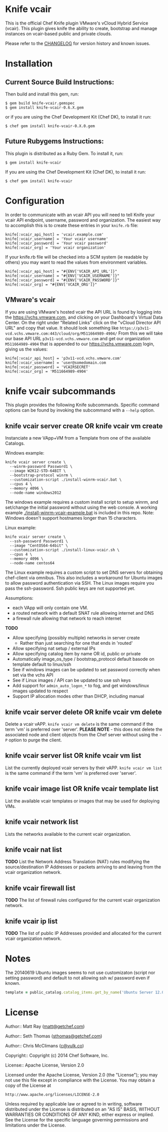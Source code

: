 Knife vcair
===============

This is the official Chef Knife plugin VMware's vCloud Hybrid Service (vcair). This plugin gives knife the ability to create, bootstrap and manage instances on vcair-based public and private clouds.

Please refer to the [CHANGELOG](CHANGELOG.md) for version history and known issues.

# Installation #

## Current Source Build Instructions: ##

Then build and install this gem, run:

    $ gem build knife-vcair.gemspec
    $ gem install knife-vcair-0.6.X.gem

or if you are using the Chef Development Kit (Chef DK), to install it run:

    $ chef gem install knife-vcair-0.X.0.gem

## Future Rubygems Instructions: ##

This plugin is distributed as a Ruby Gem. To install it, run:

    $ gem install knife-vcair

If you are using the Chef Development Kit (Chef DK), to install it run:

    $ chef gem install knife-vcair

# Configuration #

In order to communicate with an vcair API you will need to tell Knife
your vcair API endpoint, username, password and organization. The
easiest way to accomplish this is to create these entries in your
`knife.rb` file:

    knife[:vcair_api_host] = 'vcair.example.com'
    knife[:vcair_username] = 'Your vcair username'
    knife[:vcair_password] = 'Your vcair password'
    knife[:vcair_org] = 'Your vcair organization'

If your knife.rb file will be checked into a SCM system (ie readable
by others) you may want to read the values from environment variables.

    knife[:vcair_api_host] = "#{ENV['VCAIR_API_URL']}"
    knife[:vcair_username] = "#{ENV['VCAIR_USERNAME']}"
    knife[:vcair_password] = "#{ENV['VCAIR_PASSWORD']}"
    knife[:vcair_org] = "#{ENV['VCAIR_ORG']}"

## VMware's vcair ##

If you are using VMware's hosted vcair the API URL is found by logging
into the https://vchs.vmware.com, and clicking on your Dashboard's
Virtual Data Center. On the right under "Related Links" click on the
"vCloud Director API URL" and copy that value. It should look
something like
`https://p3v11-vcd.vchs.vmware.com:443/cloud/org/M511664989-4904/`
From this we will take our base API URL `p3v11-vcd.vchs.vmware.com`
and get our organization `M511664989-4904` that is appended to our
https://vchs.vmware.com login, giving us the values:

    knife[:vcair_api_host] = 'p3v11-vcd.vchs.vmware.com'
    knife[:vcair_username] = 'user@somedomain.com
    knife[:vcair_password] = 'VCAIRSECRET'
    knife[:vcair_org] = 'M511664989-4904'

# knife vcair subcommands #

This plugin provides the following Knife subcommands. Specific command
options can be found by invoking the subcommand with a `--help`
option.

## knife vcair server create OR knife vcair vm create ##

Instanciate a new VApp+VM from a Template from one of the available Catalogs.

Windows example:
```
knife vcair server create \
  --winrm-password Password1 \
  --image W2K12-STD-64BIT \
  --bootstrap-protocol winrm \
  --customization-script ./install-winrm-vcair.bat \
  --cpus 4 \
  --memory 4096 \
  --node-name windows2012
```

The windows example requires a custom install script to setup winrm,
and set/change the initial password without using the web console.  A
working example
[./install-winrm-vcair-example.bat](https://github.com/vulk/knife-vcair/blob/server-create/install-winrm-vcair-example.bat)
is included in this repo. Note: Windows doesn't support hostnames longer than 15 characters.


Linux example:
```
knife vcair server create \
  --ssh-password Password1 \
  --image "CentOS64-64bit" \
  --customization-script ./install-linux-vcair.sh \
  --cpus 4 \
  --memory 4096 \
  --node-name centos64
```

The Linux example requires a custom script to set DNS servers for obtaining chef-client via omnibus.
This also includes a workaround for Ubuntu images to allow password authentication via SSH.
The Linux images require you pass the ssh-password. Ssh public keys
are not supported yet.

Assumptions:
 * each VApp will only contain one VM.
 * a routed network with a default SNAT rule allowing internet and DNS
 * a firewall rule allowing that network to reach internet

**TODO**
 * Allow specifying (possibly multiple) networks in server create
   - Rather than just searching for one that ends in 'routed'
 * Allow specifying nat setup / external IPs
 * Allow specifying catalog item by name OR id, public or private
 * Automatically image_os_type / bootstrap_protocol default basode on template default to linux/ssh
 * See if windows images can be updated to set password correctly when set via the vchs API
 * See if Linux images / API can be updated to use ssh keys
 * Add support for `admin_auto_logon_*` to fog, and get windows/linux images updated to respect
 * Support IP allocation modes other than DHCP, including manual

## knife vcair server delete OR knife vcair vm delete ##

Delete a vcair vAPP. `knife vcair vm delete` is the same command if
the term 'vm' is preferred over 'server'. **PLEASE NOTE** - this does
not delete the associated node and client objects from the Chef server
without using the `-P` option to purge the client.

## knife vcair server list OR knife vcair vm list ##

List the currently deployed vcair servers by their vAPP. `knife vcair vm list` is the same command if the term 'vm' is preferred over 'server'.

## knife vcair image list OR knife vcair template list ##

List the available vcair templates or images that may be used for deploying VMs.

## knife vcair network list ##

Lists the networks available to the current vcair organization.

## knife vcair nat list ##

**TODO** List the Network Address Translation (NAT) rules modifying the source/destination IP Addresses or packets arriving to and leaving from the vcair organization network.

## knife vcair firewall list ##

**TODO** The list of firewall rules configured for the current vcair organization network.

## knife vcair ip list ##

**TODO** The list of public IP Addresses provided and allocated for the current vcair organization network.


# Notes #

The 20140619 Ubuntu images seems to not use customizaton (script nor setting password) and default to not allowing ssh w/ password even if known.

```ruby
template = public_catalog.catalog_items.get_by_name('Ubuntu Server 12.04 LTS (amd64 20140619)'
```


# License #

Author:: Matt Ray (<matt@getchef.com>)

Author:: Seth Thomas (<sthomas@getchef.com>)

Author:: Chris McClimans (<c@vulk.co>)

Copyright:: Copyright (c) 2014 Chef Software, Inc.

License:: Apache License, Version 2.0

Licensed under the Apache License, Version 2.0 (the "License");
you may not use this file except in compliance with the License.
You may obtain a copy of the License at

    http://www.apache.org/licenses/LICENSE-2.0

Unless required by applicable law or agreed to in writing, software
distributed under the License is distributed on an "AS IS" BASIS,
WITHOUT WARRANTIES OR CONDITIONS OF ANY KIND, either express or implied.
See the License for the specific language governing permissions and
limitations under the License.
